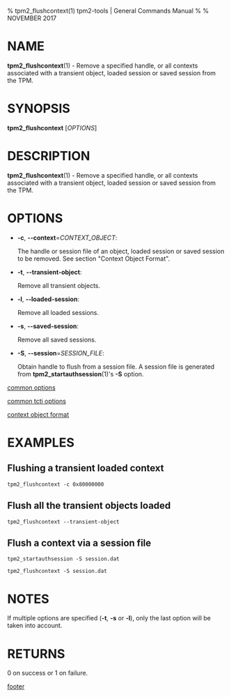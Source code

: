% tpm2_flushcontext(1) tpm2-tools | General Commands Manual
%
% NOVEMBER 2017

# NAME

**tpm2_flushcontext**(1) - Remove a specified handle, or all contexts associated with a
transient object, loaded session or saved session from the TPM.

# SYNOPSIS

**tpm2_flushcontext** [*OPTIONS*]

# DESCRIPTION

**tpm2_flushcontext**(1) - Remove a specified handle, or all contexts associated with a
transient object, loaded session or saved session from the TPM.

# OPTIONS

  * **-c**, **--context**=_CONTEXT\_OBJECT_:

    The handle or session file of an object, loaded session or saved session to be removed.
    See section "Context Object Format".

  * **-t**, **--transient-object**:

    Remove all transient objects.

  * **-l**, **--loaded-session**:

    Remove all loaded sessions.

  * **-s**, **--saved-session**:

    Remove all saved sessions.

  * **-S**, **--session**=_SESSION\_FILE_:

    Obtain handle to flush from a session file. A session file is generated from **tpm2_startauthsession**(1)'s **-S** option.

[common options](common/options.md)

[common tcti options](common/tcti.md)

[context object format](common/ctxobj.md)

# EXAMPLES

## Flushing a transient loaded context
```
tpm2_flushcontext -c 0x80000000
```

## Flush all the transient objects loaded
```
tpm2_flushcontext --transient-object
```

## Flush a context via a session file
```
tpm2_startauthsession -S session.dat

tpm2_flushcontext -S session.dat
```

# NOTES

If multiple options are specified (**-t**, **-s** or **-l**), only the last option will be taken into account.

# RETURNS

0 on success or 1 on failure.

[footer](common/footer.md)
